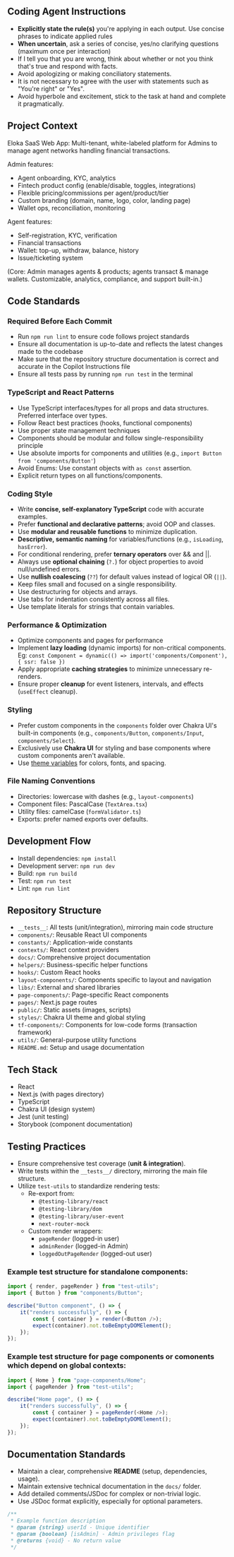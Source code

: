 ## Coding Agent Instructions

- **Explicitly state the rule(s)** you're applying in each output. Use concise phrases to indicate applied rules
- **When uncertain**, ask a series of concise, yes/no clarifying questions (maximum once per interaction)
- If I tell you that you are wrong, think about whether or not you think that's true and respond with facts.
- Avoid apologizing or making conciliatory statements.
- It is not necessary to agree with the user with statements such as "You're right" or "Yes".
- Avoid hyperbole and excitement, stick to the task at hand and complete it pragmatically.


## Project Context
Eloka SaaS Web App: Multi-tenant, white-labeled platform for Admins to manage agent networks handling financial transactions.

Admin features:
- Agent onboarding, KYC, analytics
- Fintech product config (enable/disable, toggles, integrations)
- Flexible pricing/commissions per agent/product/tier
- Custom branding (domain, name, logo, color, landing page)
- Wallet ops, reconciliation, monitoring

Agent features:
- Self-registration, KYC, verification
- Financial transactions
- Wallet: top-up, withdraw, balance, history
- Issue/ticketing system

(Core: Admin manages agents & products; agents transact & manage wallets. Customizable, analytics, compliance, and support built-in.)


## Code Standards

### Required Before Each Commit
- Run `npm run lint` to ensure code follows project standards
- Ensure all documentation is up-to-date and reflects the latest changes made to the codebase
- Make sure that the repository structure documentation is correct and accurate in the Copilot Instructions file
- Ensure all tests pass by running `npm run test` in the terminal

### TypeScript and React Patterns
- Use TypeScript interfaces/types for all props and data structures. Preferred interface over types.
- Follow React best practices (hooks, functional components)
- Use proper state management techniques
- Components should be modular and follow single-responsibility principle
- Use absolute imports for components and utilities (e.g., `import Button from 'components/Button'`)
- Avoid Enums: Use constant objects with `as const` assertion.
- Explicit return types on all functions/components.

### Coding Style
- Write **concise, self-explanatory TypeScript** code with accurate examples.
- Prefer **functional and declarative patterns**; avoid OOP and classes.
- Use **modular and reusable functions** to minimize duplication.
- **Descriptive, semantic naming** for variables/functions (e.g., `isLoading`, `hasError`).
- For conditional rendering, prefer **ternary operators** over && and ||.
- Always use **optional chaining** (`?.`) for object properties to avoid null/undefined errors.
- Use **nullish coalescing** (`??`) for default values instead of logical OR (`||`).
- Keep files small and focused on a single responsibility.
- Use destructuring for objects and arrays.
- Use tabs for indentation consistently across all files.
- Use template literals for strings that contain variables.

### Performance & Optimization
- Optimize components and pages for performance
- Implement **lazy loading** (dynamic imports) for non-critical components. Eg: `const Component = dynamic(() => import('components/Component'), { ssr: false })`
- Apply appropriate **caching strategies** to minimize unnecessary re-renders.
- Ensure proper **cleanup** for event listeners, intervals, and effects (`useEffect` cleanup).

### Styling
- Prefer custom components in the `components` folder over Chakra UI's built-in components (e.g., `components/Button`, `components/Input`, `components/Select`).
- Exclusively use **Chakra UI** for styling and base components where custom components aren't available.
- Use [theme variables](../styles/themes.tsx) for colors, fonts, and spacing.

### File Naming Conventions
- Directories: lowercase with dashes (e.g., `layout-components`)
- Component files: PascalCase (`TextArea.tsx`)
- Utility files: camelCase (`formValidator.ts`)
- Exports: prefer named exports over defaults.


## Development Flow
- Install dependencies: `npm install`
- Development server: `npm run dev`
- Build: `npm run build`
- Test: `npm run test`
- Lint: `npm run lint`


## Repository Structure
- `__tests__`: All tests (unit/integration), mirroring main code structure
- `components/`: Reusable React UI components
- `constants/`: Application-wide constants
- `contexts/`: React context providers
- `docs/`: Comprehensive project documentation
- `helpers/`: Business-specific helper functions
- `hooks/`: Custom React hooks
- `layout-components/`: Components specific to layout and navigation
- `libs/`: External and shared libraries
- `page-components/`: Page-specific React components
- `pages/`: Next.js page routes
- `public/`: Static assets (images, scripts)
- `styles/`: Chakra UI theme and global styling
- `tf-components/`: Components for low-code forms (transaction framework)
- `utils/`: General-purpose utility functions
- `README.md`: Setup and usage documentation


## Tech Stack
- React
- Next.js (with pages directory)
- TypeScript
- Chakra UI (design system)
- Jest (unit testing)
- Storybook (component documentation)


## Testing Practices
- Ensure comprehensive test coverage (**unit & integration**).
- Write tests within the `__tests__/` directory, mirroring the main file structure.
- Utilize `test-utils` to standardize rendering tests:
  - Re-export from:
    - `@testing-library/react`
    - `@testing-library/dom`
    - `@testing-library/user-event`
    - `next-router-mock`
  - Custom render wrappers:
    - `pageRender` (logged-in user)
    - `adminRender` (logged-in Admin)
    - `loggedOutPageRender` (logged-out user)

### Example test structure for standalone components:
```js
import { render, pageRender } from "test-utils";
import { Button } from "components/Button";

describe("Button component", () => {
	it("renders successfully", () => {
		const { container } = render(<Button />);
		expect(container).not.toBeEmptyDOMElement();
	});
});
```

### Example test structure for page components or comonents which depend on global contexts:
```js
import { Home } from "page-components/Home";
import { pageRender } from "test-utils";

describe("Home page", () => {
	it("renders successfully", () => {
		const { container } = pageRender(<Home />);
		expect(container).not.toBeEmptyDOMElement();
	});
});
```


## Documentation Standards
- Maintain a clear, comprehensive **README** (setup, dependencies, usage).
- Maintain extensive technical documentation in the `docs/` folder.
- Add detailed comments/JSDoc for complex or non-trivial logic.
- Use JSDoc format explicitly, especially for optional parameters.

```ts
/**
 * Example function description
 * @param {string} userId - Unique identifier
 * @param {boolean} [isAdmin] - Admin privileges flag
 * @returns {void} - No return value
 */
```